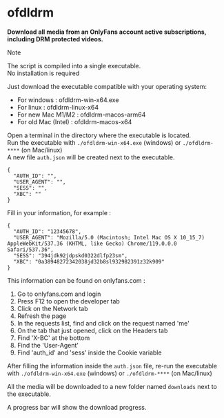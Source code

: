 # ofdldrm
**Download all media from an OnlyFans account active subscriptions, including DRM protected videos.**

> [!NOTE]
> The script is compiled into a single executable.  
> No installation is required

Just download the executable compatible with your operating system:

- For windows : ofdldrm-win-x64.exe
- For linux : ofdldrm-linux-x64
- For new Mac M1/M2 : ofdldrm-macos-arm64
- For old Mac (Intel) : ofdldrm-macos-x64

Open a terminal in the directory where the executable is located.  
Run the executable with `./ofdldrm-win-x64.exe` (windows) or `./ofdldrm-****` (on Mac/linux)  
A new file `auth.json` will be created next to the executable.
```
{
  "AUTH_ID": "",
  "USER_AGENT": "",
  "SESS": "",
  "XBC": ""
}
```

Fill in your information, for example :
```
{
  "AUTH_ID": "12345678",
  "USER_AGENT": "Mozilla/5.0 (Macintosh; Intel Mac OS X 10_15_7) AppleWebKit/537.36 (KHTML, like Gecko) Chrome/119.0.0.0 Safari/537.36",
  "SESS": "394jdk92jdpskd0322dlfp23sm",
  "XBC": "0a38948272342038jd32b8sl932982391z32k909"
}
```

This information can be found on onlyfans.com :
1. Go to onlyfans.com and login
2. Press F12 to open the developer tab
3. Click on the Network tab
4. Refresh the page
5. In the requests list, find and click on the request named 'me'
6. On the tab that just opened, click on the Headers tab
7. Find 'X-BC' at the bottom
8. Find the 'User-Agent'
9. Find 'auth_id' and 'sess' inside the Cookie variable

After filling the information inside the `auth.json` file, re-run the executable with `./ofdldrm-win-x64.exe` (windows) or `./ofdldrm-****` (on Mac/linux)

All the media will be downloaded to a new folder named `downloads` next to the executable.

A progress bar will show the download progress.
